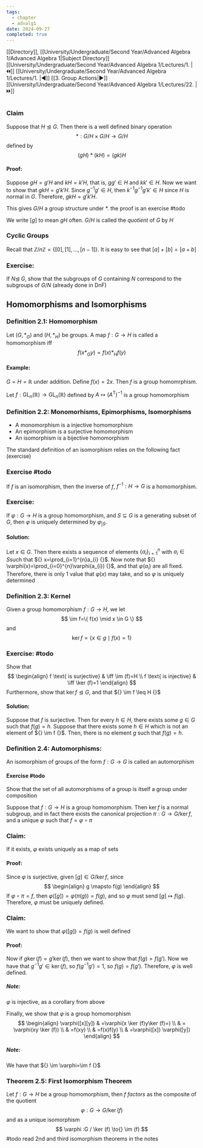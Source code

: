 ```yaml
---
tags:
  - chapter
  - advalg1
date: 2024-09-27
completed: true
---
```

[[Directory]], [[University/Undergraduate/Second Year/Advanced Algebra 1/Advanced Algebra 1|Subject Directory]]
[[University/Undergraduate/Second Year/Advanced Algebra 1/Lectures/1. |🞀🞀]] [[University/Undergraduate/Second Year/Advanced Algebra 1/Lectures/1. |◀]] [[3. Group Actions|▶]] [[University/Undergraduate/Second Year/Advanced Algebra 1/Lectures/22. |🞂🞂]]
# 
## 
### Claim
Suppose that ${} H \trianglelefteq G {}$. Then there is a well defined binary operation
$$
*: G/H \times  G /H \to{} G / H
$$
defined by
$$
(gH)*(kH)=(gk)H
$$
#### Proof:
Suppose ${} gH=g'H {}$ and ${} kH=k'H {}$, that is, ${} gg' \in H {}$ and ${} kk' \in H {}$. Now we want to show that
${} gkH=g'k'H {}$. Since ${} g^{-1}g' \in H {}$, then ${} k^{-1}g^{-1}g'k' \in H {}$ since $H {}$ is normal in $G {}$. Therefore, ${} gkH=g'k'H {}$. 

This gives ${} G /H {}$ a group structure under $* {}$.
the proof is an exercise #todo 

We write ${} [g] {}$ to mean $gH {}$ often. ${} G /H {}$ is called the *quotient* of $G {}$ by $H {}$
### Cyclic Groups
Recall that ${} \mathbb{Z} / n\mathbb{Z}=\{ [0],\, [1],\, \dots,\, [n-1] \} {}$. It is easy to see that ${} [a]+[b]=[a+b] {}$
### Exercise: 
If $N \trianglelefteq \; G {}$, show that the subgroups of ${} G {}$ containing $N {}$ correspond to the subgroups of ${} G/ N {}$ (already done in DnF)
## Homomorphisms and Isomorphisms
### Definition 2.1: Homomorphism
Let ${} (G, *_{G}) {}$ and ${} (H,\, *_{H}) {}$ be groups. A map ${} f:G\to{}H {}$ is called a homomorphism iff
$$
f(x*_{G}y)=f(x)*_{H} f(y)
$$
#### Example:
${} G=H=\mathbb{R} {}$ under addition. Define ${} f(x)=2x {}$. Then $f {}$ is a group homomrphism.

Let ${} f:\mathrm{GL}_{n}(\mathbb{R})\to{} \mathrm{GL}_{n}(\mathbb{R}) {}$ defined by ${} A \mapsto (A^{\mathrm{T}})^{-1} {}$ is a group homomorphism
### Definition 2.2: Monomorhisms, Epimorphisms, Isomorphisms
- A monomorphism is a injective homomorphism
- An epimorphism is a surjective homomorphism
- An isomorphism is a bijective homomorphism

The standard definition of an isomorphism relies on the following fact (exercise)
### Exercise #todo
If $f {}$ is an isomorphism, then the inverse of $f {}$, ${} f^{-1}:H\to{}G {}$ is a homomorphism.
### Exercise: 
If ${} \varphi: G\to{}H {}$ is a group homomorphism, and ${} S \subseteq  G {}$ is a generating subset of $G {}$, then ${} \varphi {}$ is uniquely determined by ${} \varphi_{|S} {}$.
#### Solution:
Let ${} x \in  G {}$. Then there exists a sequence of elements ${} \{ a_{i} \}_{i=1}^{n} {}$ with ${} a_{i} \in  S {}$such that ${} x=\prod_{i=1}^{n}a_{i} {}$. Now note that ${} \varphi(x)=\prod_{i=0}^{n}\varphi(a_{i})  {}$, and that ${} \varphi(a_{i}) {}$ are all fixed. Therefore, there is only 1 value that ${} \varphi(x) {}$ may take, and so ${} \varphi {}$ is uniquely determined
### Definition 2.3: Kernel
Given a group homomorphism ${} f:G\to{}H {}$, we let 
$$
\im f=\{ f(x) \mid x \in G \}
$$
and 
$$
\ker f=\{ x \in  g \mid f(x)=1\}
$$
### Exercise: #todo 
Show that
$$
\begin{align}
 f \text{ is surjective}  & \iff \im (f)=H  \\
f \text{ is injective}  & \iff \ker (f)=1
 \end{align}
$$
Furthermore, show that ${} \ker f \trianglelefteq G {}$, and that ${} \im f \leq H {}$
#### Solution:
Suppose that $f {}$ is surjective. Then for every ${} h \in H {}$, there exists some ${} g \in G {}$ such that ${} f(g)=h {}$. Suppose that there exists some ${} h \in H {}$ which is not an element of ${} \im f {}$. Then, there is no element $g {}$ such that ${} f(g)=h {}$.
### Definition 2.4: Automorphisms:
An isomorphism of groups of the form ${} f:G\to{}G {}$ is called an automorphism
#### Exercise #todo 
Show that the set of all automorphisms of a group is itself a group under composition


Suppose that ${} f:G\to{}H {}$ is a group homomorphism. Then ${} \ker f {}$ is a normal subgroup, and in fact there exists the canonical projection ${} \pi:G \to{} G /\ker f {}$, and a unique ${} \varphi {}$ such that ${} f=\varphi \circ  \pi {}$
### Claim:
If it exists, ${} \varphi {}$ exists uniquely as a map of sets
#### Proof:
Since ${} \varphi {}$ is surjective, given ${} [g] \in  G / \ker f {}$, since 
$$
\begin{align}
g \mapsto f(g)
\end{align}
$$
If ${} \varphi \circ  \pi =f {}$, then ${} \varphi([g])=\varphi(\pi(g))=f(g) {}$, and so ${} \varphi {}$ must send ${} [g] \mapsto f(g) {}$. Therefore, $\varphi {}$ must be uniquely defined.
### Claim:
We want to show that ${} \varphi([g])=f(g) {}$ is well defined
#### Proof:
Now if ${} g\ker (f)=g' \ker (f) {}$, then we want to show that ${} f(g)=f(g') {}$. Now we have that ${} g^{-1}g' \in \ker (f) {}$, so ${} f(g^{-1}g')=1 {}$, so ${} f(g)=f(g') {}$. Therefore, ${} \varphi {}$ is well defined. 
##### Note:
${} \varphi {}$ is injective, as a corollary from above

Finally, we show that ${} \varphi {}$ is a group homomorphism
$$
\begin{align}
\varphi([x][y]) & =\varphi(x \ker (f)y\ker (f)=) \\
 & = \varphi(xy \ker  (f)) \\
 & =f(xy) \\
 & =f(x)f(y) \\
 & =\varphi([x]) \varphi([y])
\end{align}
$$
##### Note:
We have that ${} \im \varphi=\im f {}$
### Theorem 2.5: First Isomorphism Theorem
Let ${} f:G \to{}H {}$ be a group homomorphism, then $f {}$ *factors* as the composite of the quotient
$$
\varphi :G \to{} G / \ker (f)
$$
and as a unique isomorphism
$$
\varphi :G / \ker (f) \to{} \im (f)
$$
#todo read 2nd and third isomorphism theorems in the notes

